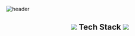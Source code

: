 ![header](https://capsule-render.vercel.app/api?type=waving&color=FFD400&height=300&section=header&text=HanGyul%20Kang&fontSize=80&&fontColor=0057B8&fontAlign=67)
<br>
<h2 align="center">
    <img src="https://img.icons8.com/external-parzival-1997-outline-color-parzival-1997/25/000000/external-technology-renewable-energy-parzival-1997-outline-color-parzival-1997.png"/>
        Tech Stack
    <img src="https://img.icons8.com/external-parzival-1997-outline-color-parzival-1997/25/000000/external-technology-renewable-energy-parzival-1997-outline-color-parzival-1997.png"/>
</h2>
<br>
<div align="center">
    <img src="https://img.shields.io/badge/Git-F05032?logo=Git&style=flat-square&logoColor=white" alt="">
    <img src="https://img.shields.io/badge/Bitbucket-0052CC?logo=BitBucket&style=flat-square&logoColor=white" alt="">    
    <img src="https://img.shields.io/badge/GitHub-181717?logo=GitHub&style=flat-square&logoColor=white" alt="">
</div>

<div align="center">
    <img src="https://img.shields.io/badge/IntelliJ IDEA-000000?logo=IntelliJ IDEA&style=flat-square&logoColor=white" alt="">
    <img src="https://img.shields.io/badge/Eclipse IDE-2C2255?logo=Eclipse IDE&style=flat-square&logoColor=white" alt="">    
    <img src="https://img.shields.io/badge/Spring-6DB33F?logo=Spring&style=flat-square&logoColor=white" alt="">
    <img src="https://img.shields.io/badge/SpringBoot-6DB33F?logo=SpringBoot&style=flat-square&logoColor=white" alt="">        
</div>
<div align="center">
    <img src="https://img.shields.io/badge/Oracle-F80000?logo=Oracle&style=flat-square&logoColor=white" alt="">    
    <img src="https://img.shields.io/badge/MySQL-4479A1?logo=MySQL&style=flat-square&logoColor=white" alt="">        
    <img src="https://img.shields.io/badge/Amazon AWS-232F3E?logo=Amazon AWS&style=flat-square&logoColor=white" alt="">    
</div>
<div align="center">
    <img src="https://img.shields.io/badge/Atlassian-0052CC?logo=Atlassian&style=flat-square&logoColor=white" alt="">     
    <img src="https://img.shields.io/badge/Confluence-172B4D?logo=Confluence&style=flat-square&logoColor=white" alt="">         
    <img src="https://img.shields.io/badge/Confluence-172B4D?logo=Confluence&style=flat-square&logoColor=white" alt="">
    <img src="https://img.shields.io/badge/Jira-0052CC?logo=Jira&style=flat-square&logoColor=white" alt="">
    <img src="https://img.shields.io/badge/Slack-4A154B?logo=Slack&style=flat-square&logoColor=white" alt="">    
</div>
<br>
